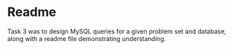 # Readme

Task 3 was to design MySQL queries for a given problem set and database, along with a readme file demonstrating understanding.
